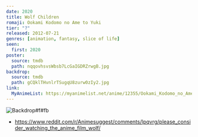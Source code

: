 ```yaml
---
date: 2020
title: Wolf Children
romaji: Ookami Kodomo no Ame to Yuki
tier: "?"
released: 2012-07-21
genres: [animation, fantasy, slice of life]
seen:
  first: 2020
poster:
  source: tmdb
  path: nqqovhsvsWbsb7LcGaIGDRZrwgB.jpg
backdrop:
  source: tmdb
  path: gCQklTHvnlrTSugqU8zurw0zIy2.jpg
link:
  MyAnimeList: https://myanimelist.net/anime/12355/Ookami_Kodomo_no_Ame_to_Yuki
---
```


![Backdrop#f#fb](https://www.themoviedb.org/t/p/original/78EAqp0sdvtaRryS9QtBQxiQBes.jpg "Source: TMDB")

- <https://www.reddit.com/r/Animesuggest/comments/lpqvrg/please_consider_watching_the_anime_film_wolf/>
